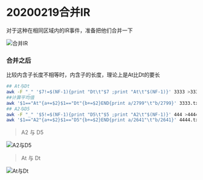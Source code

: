 #  20200219合并IR

对于这种在相同区域内的IR事件，准备把他们合并一下

![合并IR](https://s2.ax1x.com/2020/02/19/3AXVNd.png)

### 合并之后

比较内含子长度不相等时，内含子的长度，理论上是At比Dt的要长

```bash
## At与Dt
awk -F "_" '$7!=$(NF-1){print "Dt\t"$7 ;print "At\t"$(NF-1)}' 3333 >3333.txt
##计算平均值
awk '$1=="At"{a+=$2}$1=="Dt"{b+=$2}END{print a/2799"\t"b/2799}' 3333.txt
## A2与D5
awk -F "_" '$5!=$(NF-1){print "D5\t"$5 ;print "A2\t"$(NF-1)}' 444 >4444.txt
awk '$1=="A2"{a+=$2}$1=="D5"{b+=$2}END{print a/2641"\t"b/2641}' 4444.txt
```

> A2 与 D5

![A2与D5](https://s2.ax1x.com/2020/02/23/31zqHS.png)

> At 与 Dt

![At与Dt](https://s2.ax1x.com/2020/02/23/33SPBT.png)